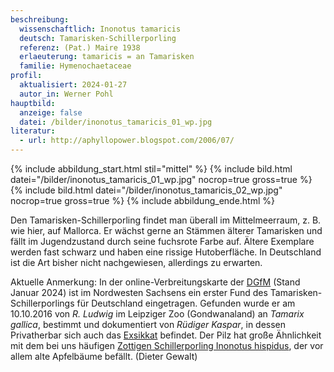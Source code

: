 ```yaml
---
beschreibung:
  wissenschaftlich: Inonotus tamaricis
  deutsch: Tamarisken-Schillerporling
  referenz: (Pat.) Maire 1938
  erlaeuterung: tamaricis = an Tamarisken
  familie: Hymenochaetaceae
profil:
  aktualisiert: 2024-01-27
  autor_in: Werner Pohl
hauptbild:
  anzeige: false
  datei: /bilder/inonotus_tamaricis_01_wp.jpg
literatur:
  - url: http://aphyllopower.blogspot.com/2006/07/
---
```

{% include abbildung_start.html stil="mittel" %}
{% include bild.html datei="/bilder/inonotus_tamaricis_01_wp.jpg" nocrop=true gross=true %}
{% include bild.html datei="/bilder/inonotus_tamaricis_02_wp.jpg" nocrop=true gross=true %}
{% include abbildung_ende.html %}

Den Tamarisken-Schillerporling findet man überall im Mittelmeerraum, z. B. wie hier, auf Mallorca. Er wächst gerne an Stämmen älterer Tamarisken und fällt im Jugendzustand durch seine fuchsrote Farbe auf. Ältere Exemplare werden fast schwarz und haben eine rissige Hutoberfläche. In Deutschland ist die Art bisher nicht nachgewiesen, allerdings zu erwarten.

Aktuelle Anmerkung: In der online-Verbreitungskarte der [DGfM](DGfM "Glossar") (Stand Januar 2024) ist im Nordwesten Sachsens ein erster Fund des Tamarisken-Schillerporlings für Deutschland eingetragen. Gefunden wurde er am 10.10.2016 von *R. Ludwig* im Leipziger Zoo (Gondwanaland) an *Tamarix gallica*, bestimmt und dokumentiert von *Rüdiger Kaspar*, in dessen Privatherbar sich auch das [Exsikkat](Exsikkat "Glossar") befindet. Der Pilz hat große Ähnlichkeit mit dem bei uns häufigen [Zottigen Schillerporling Inonotus hispidus](/pilze/inonotus-hispidus-zottiger-schillerporling), der vor allem alte Apfelbäume befällt. (Dieter Gewalt)
